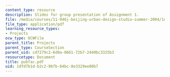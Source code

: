 ```yaml
---
content_type: resource
description: Slides for group presentation of Assignment 1.
file: /media/courses/11-946j-beijing-urban-design-studio-summer-2004/1dfd7b1db2c296fb84bc8e3329ee80b7_pubfac.pdf
file_type: application/pdf
learning_resource_types:
- Projects
ocw_type: OCWFile
parent_title: Projects
parent_type: CourseSection
parent_uid: cd7279c2-6d0a-0661-72b7-2440bc3325b3
resourcetype: Document
title: pubfac.pdf
uid: 1dfd7b1d-b2c2-96fb-84bc-8e3329ee80b7
---
```

